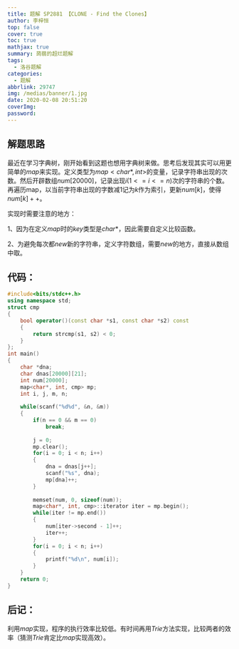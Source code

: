 ```yaml
---
title: 题解 SP2881 【CLONE - Find the Clones】
author: 李梓恒
top: false
cover: true
toc: true
mathjax: true
summary: 蒟蒻的超烂题解
tags:
  - 洛谷题解
categories:
  - 题解
abbrlink: 29747
img: /medias/banner/1.jpg
date: 2020-02-08 20:51:20
coverImg:
password:
---
```

## 解题思路
最近在学习字典树，刚开始看到这题也想用字典树来做。思考后发现其实可以用更简单的$map$来实现。定义类型为$map<char*, int>$的变量，记录字符串出现的次数。然后开辟数组$num[20000]$，记录出现$i(1<=i<=n)$次的字符串的个数。再遍历map，以当前字符串出现的字数减$1$记为$k$作为索引，更新$num[k]$，使得$num[k]++$。

实现时需要注意的地方：

1、因为在定义$map$时的$key$类型是$char *$，因此需要自定义比较函数。

2、为避免每次都$new$新的字符串，定义字符数组，需要$new$的地方，直接从数组中取。

## 代码：
```cpp
#include<bits/stdc++.h>
using namespace std;
struct cmp
{
	bool operator()(const char *s1, const char *s2) const
	{
		return strcmp(s1, s2) < 0;
	}
};
int main()
{
	char *dna;
	char dnas[20000][21];
	int num[20000];
	map<char*, int, cmp> mp;
	int i, j, m, n;
	
	while(scanf("%d%d", &n, &m))
	{
		if(n == 0 && m == 0)
			break;
 
		j = 0;
		mp.clear();
		for(i = 0; i < n; i++)
		{
			dna = dnas[j++];
			scanf("%s", dna);
			mp[dna]++;
		}
 
		memset(num, 0, sizeof(num));
		map<char*, int, cmp>::iterator iter = mp.begin();
		while(iter != mp.end())
		{
			num[iter->second - 1]++;
			iter++;
		}
		for(i = 0; i < n; i++)
		{
			printf("%d\n", num[i]);
		}
	}
	return 0;
}
```
## 后记：
利用$map$实现，程序的执行效率比较低。有时间再用$Trie$方法实现，比较两者的效率（猜测$Trie$肯定比$map$实现高效）。